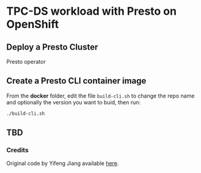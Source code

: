 # TPC-DS workload with Presto on OpenShift

## Deploy a Presto Cluster

Presto operator

## Create a Presto CLI container image

From the **docker** folder, edit the file `build-cli.sh` to change the repo name and optionally the version you want to buid, then run:

```bash
./build-cli.sh
```

## TBD

### Credits

Original code by Yifeng Jiang available [here](https://github.com/uprush/kube-presto/tree/master/benchmark).
